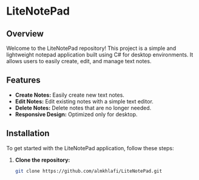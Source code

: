 # LiteNotePad

## Overview
Welcome to the LiteNotePad repository! This project is a simple and lightweight notepad application built using C# for desktop environments. It allows users to easily create, edit, and manage text notes.

## Features
- **Create Notes:** Easily create new text notes.
- **Edit Notes:** Edit existing notes with a simple text editor.
- **Delete Notes:** Delete notes that are no longer needed.
- **Responsive Design:** Optimized only for desktop.

## Installation
To get started with the LiteNotePad application, follow these steps:

1. **Clone the repository:**
   ```bash
   git clone https://github.com/almkhlafi/LiteNotePad.git
